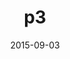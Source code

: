 ---
type: projects
layout: default
title: p3
line: about p3
date: 2015-09-03 
name: contactList
lang: en
image: contact_list.png
code: 
url: 
---